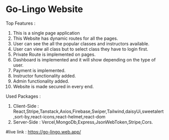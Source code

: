 # Go-Lingo Website

Top Features :
1. This is a single page application
2. This Website has dynamic routes for all the pages.
3. User can see the all the popular classes and instructors available.
4. User can view all class but to select class they have to login first.
5. Private Route is implemented on pages.
6. Dashboard is implemented and it will show depending on the type of user.
7. Payment is implemented.
8. Instructor functionality added.
9. Admin functionality added.
10. Website is made secured in every end.

Used Packages : 
1. Client-Side : React,Stripe,Tanstack,Axios,Firebase,Swiper,Tailwind,daisyUi,sweetalert,sort-by,react-icons,react-helmet,react-dom
2. Server-Side : Vercel,MongoDb,Express,JsonWebToken,Stripe,Cors.
   
#live link : https://go-lingo.web.app/ 
